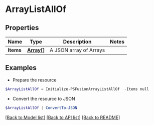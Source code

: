 # ArrayListAllOf
## Properties

Name | Type | Description | Notes
------------ | ------------- | ------------- | -------------
**Items** | [**Array[]**](Array.md) | A JSON array of Arrays | 

## Examples

- Prepare the resource
```powershell
$ArrayListAllOf = Initialize-PSFusionArrayListAllOf  -Items null
```

- Convert the resource to JSON
```powershell
$ArrayListAllOf | ConvertTo-JSON
```

[[Back to Model list]](../README.md#documentation-for-models) [[Back to API list]](../README.md#documentation-for-api-endpoints) [[Back to README]](../README.md)

